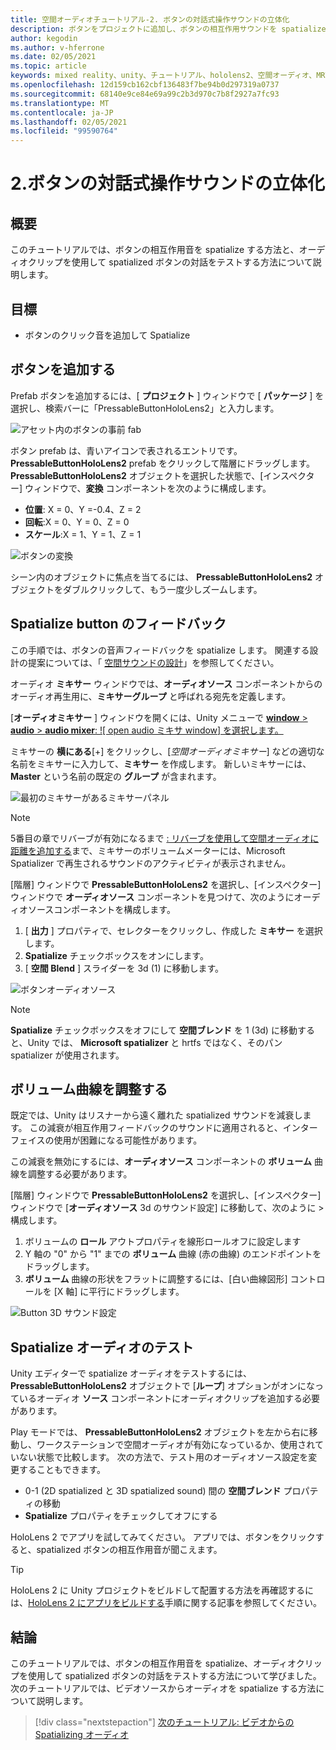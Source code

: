 ```yaml
---
title: 空間オーディオチュートリアル-2. ボタンの対話式操作サウンドの立体化
description: ボタンをプロジェクトに追加し、ボタンの相互作用サウンドを spatialize します。
author: kegodin
ms.author: v-hferrone
ms.date: 02/05/2021
ms.topic: article
keywords: mixed reality、unity、チュートリアル、hololens2、空間オーディオ、MRTK、mixed reality toolkit、UWP、Windows 10、HRTF、ヘッド関連の転送関数、リバーブ、Microsoft Spatializer、prefabs、volume curve
ms.openlocfilehash: 12d159cb162cbf136483f7be94b0d297319a0737
ms.sourcegitcommit: 68140e9ce84e69a99c2b3d970c7b8f2927a7fc93
ms.translationtype: MT
ms.contentlocale: ja-JP
ms.lasthandoff: 02/05/2021
ms.locfileid: "99590764"
---
```

# <a name="2-spatializing-button-interaction-sounds"></a>2.ボタンの対話式操作サウンドの立体化

## <a name="overview"></a>概要

このチュートリアルでは、ボタンの相互作用音を spatialize する方法と、オーディオクリップを使用して spatialized ボタンの対話をテストする方法について説明します。  

## <a name="objectives"></a>目標

* ボタンのクリック音を追加して Spatialize

## <a name="add-a-button"></a>ボタンを追加する

Prefab ボタンを追加するには、[ **プロジェクト** ] ウィンドウで [ **パッケージ** ] を選択し、検索バーに「PressableButtonHoloLens2」と入力します。

![アセット内のボタンの事前 fab](images/spatial-audio/spatial-audio-02-section1-step1-1.png)

ボタン prefab は、青いアイコンで表されるエントリです。 **PressableButtonHoloLens2** prefab をクリックして階層にドラッグします。 **PressableButtonHoloLens2** オブジェクトを選択した状態で、[インスペクター] ウィンドウで、**変換** コンポーネントを次のように構成します。

* **位置**: X = 0、Y =-0.4、Z = 2
* **回転**:X = 0、Y = 0、Z = 0
* **スケール**:X = 1、Y = 1、Z = 1

![ボタンの変換](images/spatial-audio/spatial-audio-02-section1-step1-2.png)

シーン内のオブジェクトに焦点を当てるには、 **PressableButtonHoloLens2** オブジェクトをダブルクリックして、もう一度少しズームします。

## <a name="spatialize-button-feedback"></a>Spatialize button のフィードバック

この手順では、ボタンの音声フィードバックを spatialize します。 関連する設計の提案については、「 [空間サウンドの設計](../../../design/spatial-sound-design.md)」を参照してください。

オーディオ **ミキサー** ウィンドウでは、**オーディオソース** コンポーネントからのオーディオ再生用に、**ミキサーグループ** と呼ばれる宛先を定義します。

[**オーディオミキサー** ] ウィンドウを開くには、Unity メニューで [ **window**  >  **audio**  >  **audio mixer**: ![ open audio ミキサ window] を選択します。](images/spatial-audio/spatial-audio-02-section2-step1-1.png)

 ミキサーの **横にある**[+] をクリックし、[_空間オーディオミキサー_] などの適切な名前をミキサーに入力して、**ミキサー** を作成します。 新しいミキサーには、 **Master** という名前の既定の **グループ** が含まれます。

![最初のミキサーがあるミキサーパネル](images/spatial-audio/spatial-audio-02-section2-step1-2.png)

> [!NOTE]
> 5番目の章でリバーブが有効になるまで [: リバーブを使用して空間オーディオに距離を追加する](unity-spatial-audio-ch5.md)まで、ミキサーのボリュームメーターには、Microsoft Spatializer で再生されるサウンドのアクティビティが表示されません。

[階層] ウィンドウで **PressableButtonHoloLens2** を選択し、[インスペクター] ウィンドウで **オーディオソース** コンポーネントを見つけて、次のようにオーディオソースコンポーネントを構成します。

1. [ **出力** ] プロパティで、セレクターをクリックし、作成した **ミキサー** を選択します。
2. **Spatialize** チェックボックスをオンにします。
3. [ **空間 Blend** ] スライダーを 3d (1) に移動します。

![ボタンオーディオソース](images/spatial-audio/spatial-audio-02-section2-step1-3.png)

> [!NOTE]
> **Spatialize** チェックボックスをオフにして **空間ブレンド** を 1 (3d) に移動すると、Unity では、 **Microsoft spatializer** と hrtfs ではなく、そのパン spatializer が使用されます。

## <a name="adjust-the-volume-curve"></a>ボリューム曲線を調整する

既定では、Unity はリスナーから遠く離れた spatialized サウンドを減衰します。 この減衰が相互作用フィードバックのサウンドに適用されると、インターフェイスの使用が困難になる可能性があります。

この減衰を無効にするには、**オーディオソース** コンポーネントの **ボリューム** 曲線を調整する必要があります。

[階層] ウィンドウで **PressableButtonHoloLens2** を選択し、[インスペクター] ウィンドウで [**オーディオソース** 3d のサウンド設定] に移動して、次のように  >  構成します。

1. ボリュームの **ロール** アウトプロパティを線形ロールオフに設定します
2. Y 軸の "0" から "1" までの **ボリューム** 曲線 (赤の曲線) のエンドポイントをドラッグします。
3. **ボリューム** 曲線の形状をフラットに調整するには、[白い曲線図形] コントロールを [X 軸] に平行にドラッグします。

![Button 3D サウンド設定](images/spatial-audio/spatial-audio-02-section3-step1-1.png)

## <a name="testing-the-spatialize-audio"></a>Spatialize オーディオのテスト

Unity エディターで spatialize オーディオをテストするには、 **PressableButtonHoloLens2** オブジェクトで [**ループ**] オプションがオンになっているオーディオ **ソース** コンポーネントにオーディオクリップを追加する必要があります。

Play モードでは、 **PressableButtonHoloLens2** オブジェクトを左から右に移動し、ワークステーションで空間オーディオが有効になっているか、使用されていない状態で比較します。 次の方法で、テスト用のオーディオソース設定を変更することもできます。

* 0-1 (2D spatialized と 3D spatialized sound) 間の **空間ブレンド** プロパティの移動
* **Spatialize** プロパティをチェックしてオフにする

HoloLens 2 でアプリを試してみてください。 アプリでは、ボタンをクリックすると、spatialized ボタンの相互作用音が聞こえます。

> [!TIP]
> HoloLens 2 に Unity プロジェクトをビルドして配置する方法を再確認するには、[HoloLens 2 にアプリをビルドする](mr-learning-base-02.md#building-your-application-to-your-hololens-2)手順に関する記事を参照してください。

## <a name="congratulations"></a>結論

このチュートリアルでは、ボタンの相互作用音を spatialize、オーディオクリップを使用して spatialized ボタンの対話をテストする方法について学びました。 次のチュートリアルでは、ビデオソースからオーディオを spatialize する方法について説明します。

> [!div class="nextstepaction"]
> [次のチュートリアル: ビデオからの Spatializing オーディオ](unity-spatial-audio-ch3.md)
